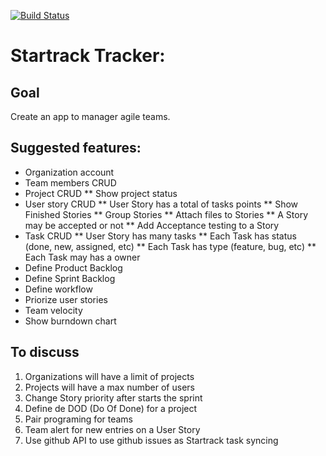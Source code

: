 [![Build Status](https://secure.travis-ci.org/rubyonrio/startrack.png)](http://travis-ci.org/rubyonrio/startrack)

# Startrack Tracker:

## Goal
Create an app to manager agile teams.

## Suggested features:

* Organization account
* Team members CRUD
* Project CRUD
** Show project status
* User story CRUD
** User Story has a total of tasks points
** Show Finished Stories
** Group Stories
** Attach files to Stories
** A Story may be accepted or not
** Add Acceptance testing to a Story
* Task CRUD
** User Story has many tasks
** Each Task has status (done, new, assigned, etc)
** Each Task has type (feature, bug, etc)
** Each Task may has a owner
* Define Product Backlog
* Define Sprint Backlog
* Define workflow
* Priorize user stories
* Team velocity
* Show burndown chart

## To discuss

1. Organizations will have a limit of projects
2. Projects will have a max number of users
3. Change Story priority after starts the sprint
4. Define de DOD (Do Of Done) for a project
5. Pair programing for teams
6. Team alert for new entries on a User Story
7. Use github API to use github issues as Startrack task syncing
